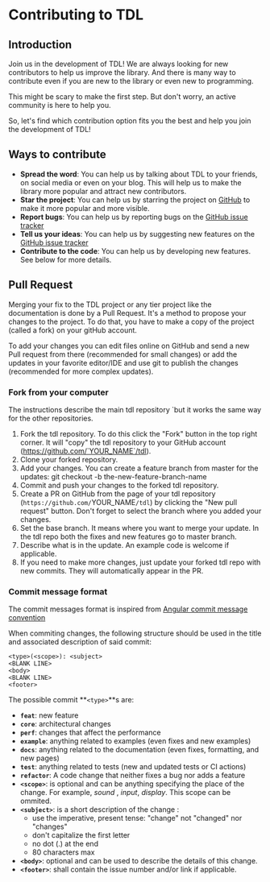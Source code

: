 
# Contributing to TDL

## Introduction

Join us in the development of TDL! We are always looking for new contributors to help us improve the library. And there is many way to contribute even if you are new to the library or even new to programming.

This might be scary to make the first step. But don't worry, an active community is here to help you.

So, let's find which contribution option fits you the best and help you join the development of TDL!

## Ways to contribute

- **Spread the word**: You can help us by talking about TDL to your friends, on social media or even on your blog. This will help us to make the library more popular and attract new contributors.
- **Star the project**: You can help us by starring the project on [GitHub](https://github.com/Terminal-DirectMedia-Layer/TDL_Terminal-DirectMedia-Library) to make it more popular and more visible.
- **Report bugs**: You can help us by reporting bugs on the [GitHub issue tracker](https://github.com/Terminal-DirectMedia-Layer/TDL_Terminal-DirectMedia-Library/issues)
- **Tell us your ideas**: You can help us by suggesting new features on the [GitHub issue tracker](https://github.com/Terminal-DirectMedia-Layer/TDL_Terminal-DirectMedia-Library/issues)
- **Contribute to the code**: You can help us by developing new features. See below for more details.

## Pull Request

Merging your fix to the TDL project or any tier project like the documentation is done by a Pull Request.
It's a method to propose your changes to the project. To do that, you have to make a copy of the project (called a fork) on your gitHub account.

To add your changes you can edit files online on GitHub and send a new Pull request from there (recommended for small changes) or add the updates in your favorite editor/IDE and use git to publish the changes (recommended for more complex updates).

### Fork from your computer

The instructions describe the main tdl repository `but it works the same way for the other repositories.

1. Fork the tdl repository. To do this click the "Fork" button in the top right corner. It will "copy" the tdl repository to your GitHub account (https://github.com/`YOUR_NAME`/tdl).
2. Clone your forked repository.
3. Add your changes. You can create a feature branch from master for the updates: git checkout -b the-new-feature-branch-name
4. Commit and push your changes to the forked tdl repository.
5. Create a PR on GitHub from the page of your tdl repository (`https://github.com/`YOUR_NAME`/tdl`) by clicking the "New pull request" button. Don't forget to select the branch where you added your changes.
6. Set the base branch. It means where you want to merge your update. In the tdl repo both the fixes and new features go to master branch.
7. Describe what is in the update. An example code is welcome if applicable.
8. If you need to make more changes, just update your forked tdl repo with new commits. They will automatically appear in the PR.

### Commit message format

The commit messages format is inspired from [Angular commit message convention]( https://gist.github.com/brianclements/841ea7bffdb01346392c)

When commiting changes, the following structure should be used in the title and associated description of said commit:

```
<type>(<scope>): <subject>
<BLANK LINE>
<body>
<BLANK LINE>
<footer>
```

The possible commit **`<type>`**s are:
- **`feat`**: new feature
- **`core`**: architectural changes
- **`perf`**: changes that affect the performance
- **`example`**: anything related to examples (even fixes and new examples)
- **`docs`**: anything related to the documentation (even fixes, formatting, and new pages)
- **`test`**: anything related to tests (new and updated tests or CI actions)
- **`refactor`**: A code change that neither fixes a bug nor adds a feature
- **`<scope>`**: is optional and can be anything specifying the place of the change. For example, *sound* , *input*, *display*. This scope can be ommited.
- **`<subject>`**: is a short description of the change :
  - use the imperative, present tense: "change" not "changed" nor "changes"
  - don't capitalize the first letter
  - no dot (.) at the end
  - 80 characters max
- **`<body>`**: optional and can be used to describe the details of this change.
- **`<footer>`**: shall contain the issue number and/or link if applicable.